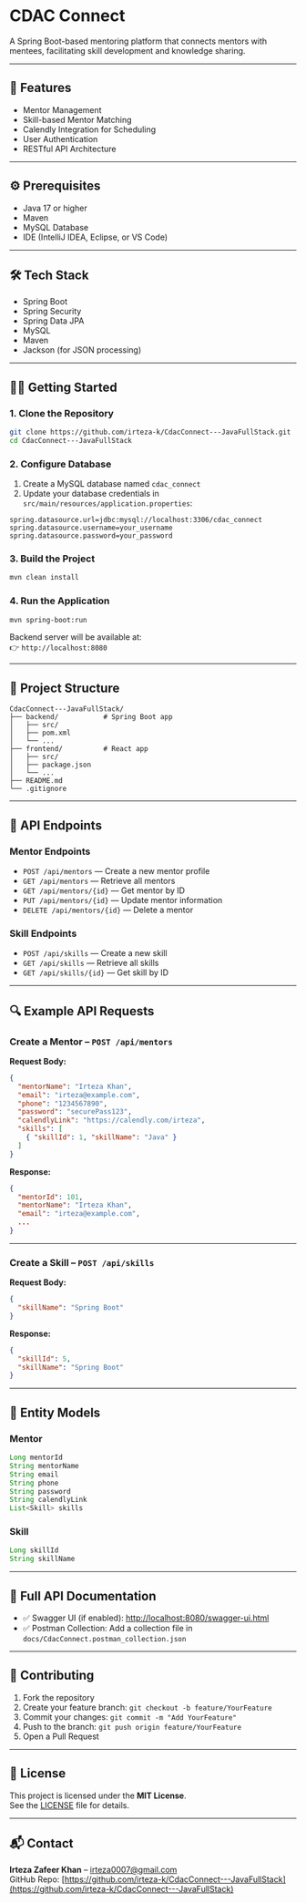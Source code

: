 # CDAC Connect

A Spring Boot-based mentoring platform that connects mentors with mentees, facilitating skill development and knowledge sharing.

---

## 🚀 Features

- Mentor Management  
- Skill-based Mentor Matching  
- Calendly Integration for Scheduling  
- User Authentication  
- RESTful API Architecture  

---

## ⚙️ Prerequisites

- Java 17 or higher  
- Maven  
- MySQL Database  
- IDE (IntelliJ IDEA, Eclipse, or VS Code)  

---

## 🛠️ Tech Stack

- Spring Boot  
- Spring Security  
- Spring Data JPA  
- MySQL  
- Maven  
- Jackson (for JSON processing)  

---

## 🧑‍💻 Getting Started

### 1. Clone the Repository

```bash
git clone https://github.com/irteza-k/CdacConnect---JavaFullStack.git
cd CdacConnect---JavaFullStack
```

### 2. Configure Database

1. Create a MySQL database named `cdac_connect`
2. Update your database credentials in `src/main/resources/application.properties`:

```properties
spring.datasource.url=jdbc:mysql://localhost:3306/cdac_connect
spring.datasource.username=your_username
spring.datasource.password=your_password
```

### 3. Build the Project

```bash
mvn clean install
```

### 4. Run the Application

```bash
mvn spring-boot:run
```

Backend server will be available at:  
👉 `http://localhost:8080`

---

## 📁 Project Structure

```
CdacConnect---JavaFullStack/
├── backend/           # Spring Boot app
│   ├── src/
│   ├── pom.xml
│   └── ...
├── frontend/          # React app
│   ├── src/
│   ├── package.json
│   └── ...
├── README.md
└── .gitignore
```

---

## 📡 API Endpoints

### Mentor Endpoints

- `POST /api/mentors` — Create a new mentor profile  
- `GET /api/mentors` — Retrieve all mentors  
- `GET /api/mentors/{id}` — Get mentor by ID  
- `PUT /api/mentors/{id}` — Update mentor information  
- `DELETE /api/mentors/{id}` — Delete a mentor

### Skill Endpoints

- `POST /api/skills` — Create a new skill  
- `GET /api/skills` — Retrieve all skills  
- `GET /api/skills/{id}` — Get skill by ID

---

## 🔍 Example API Requests

### Create a Mentor – `POST /api/mentors`

**Request Body:**
```json
{
  "mentorName": "Irteza Khan",
  "email": "irteza@example.com",
  "phone": "1234567890",
  "password": "securePass123",
  "calendlyLink": "https://calendly.com/irteza",
  "skills": [
    { "skillId": 1, "skillName": "Java" }
  ]
}
```

**Response:**
```json
{
  "mentorId": 101,
  "mentorName": "Irteza Khan",
  "email": "irteza@example.com",
  ...
}
```

---

### Create a Skill – `POST /api/skills`

**Request Body:**
```json
{
  "skillName": "Spring Boot"
}
```

**Response:**
```json
{
  "skillId": 5,
  "skillName": "Spring Boot"
}
```

---

## 🧱 Entity Models

### Mentor
```java
Long mentorId  
String mentorName  
String email  
String phone  
String password  
String calendlyLink  
List<Skill> skills
```

### Skill
```java
Long skillId  
String skillName
```

---

## 📘 Full API Documentation

- ✅ Swagger UI (if enabled): [http://localhost:8080/swagger-ui.html](http://localhost:8080/swagger-ui.html)  
- ✅ Postman Collection: Add a collection file in `docs/CdacConnect.postman_collection.json`

---

## 🤝 Contributing

1. Fork the repository  
2. Create your feature branch: `git checkout -b feature/YourFeature`  
3. Commit your changes: `git commit -m "Add YourFeature"`  
4. Push to the branch: `git push origin feature/YourFeature`  
5. Open a Pull Request  

---

## 📄 License

This project is licensed under the **MIT License**.  
See the [LICENSE](LICENSE) file for details.

---

## 📬 Contact

**Irteza Zafeer Khan** – irteza0007@gmail.com  
GitHub Repo: [https://github.com/irteza-k/CdacConnect---JavaFullStack](https://github.com/irteza-k/CdacConnect---JavaFullStack)